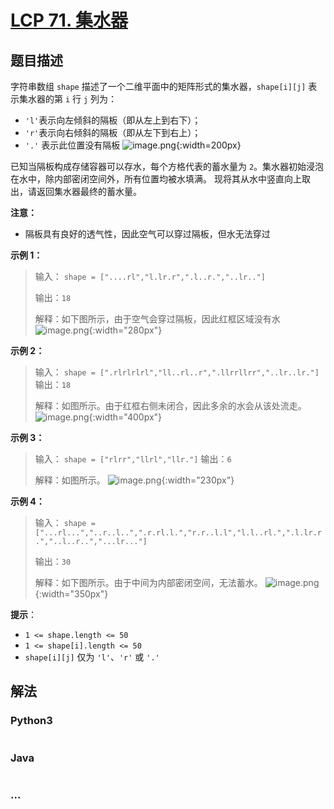 # [LCP 71. 集水器](https://leetcode.cn/problems/kskhHQ)



## 题目描述

<!-- 这里写题目描述 -->

字符串数组 `shape` 描述了一个二维平面中的矩阵形式的集水器，`shape[i][j]` 表示集水器的第 `i` 行 `j` 列为：
- `'l'`表示向左倾斜的隔板（即从左上到右下）；
- `'r'`表示向右倾斜的隔板（即从左下到右上）；
- `'.'` 表示此位置没有隔板
![image.png](https://pic.leetcode-cn.com/1664424667-wMnPja-image.png){:width=200px}

已知当隔板构成存储容器可以存水，每个方格代表的蓄水量为 `2`。集水器初始浸泡在水中，除内部密闭空间外，所有位置均被水填满。
现将其从水中竖直向上取出，请返回集水器最终的蓄水量。

**注意：**
- 隔板具有良好的透气性，因此空气可以穿过隔板，但水无法穿过

**示例 1：**
> 输入：
> `shape = ["....rl","l.lr.r",".l..r.","..lr.."]`
>
> 输出：`18`
>
> 解释：如下图所示，由于空气会穿过隔板，因此红框区域没有水
![image.png](https://pic.leetcode-cn.com/1664436239-eyYxeP-image.png){:width="280px"}


**示例 2：**
> 输入：
> `shape = [".rlrlrlrl","ll..rl..r",".llrrllrr","..lr..lr."]`
> 输出：`18`
>
> 解释：如图所示。由于红框右侧未闭合，因此多余的水会从该处流走。
![image.png](https://pic.leetcode-cn.com/1664436082-SibVMv-image.png){:width="400px"}


**示例 3：**
> 输入：
> `shape = ["rlrr","llrl","llr."]`
> 输出：`6`
>
> 解释：如图所示。
![image.png](https://pic.leetcode-cn.com/1664424855-dwpUHO-image.png){:width="230px"}




**示例 4：**
> 输入：
> `shape = ["...rl...","..r..l..",".r.rl.l.","r.r..l.l","l.l..rl.",".l.lr.r.","..l..r..","...lr..."]`
>
> 输出：`30`
>
> 解释：如下图所示。由于中间为内部密闭空间，无法蓄水。
![image.png](https://pic.leetcode-cn.com/1664424894-mClEXh-image.png){:width="350px"}


**提示**：
- `1 <= shape.length <= 50`
- `1 <= shape[i].length <= 50`
- `shape[i][j]` 仅为 `'l'`、`'r'` 或 `'.'`


## 解法

<!-- 这里可写通用的实现逻辑 -->

<!-- tabs:start -->

### **Python3**

<!-- 这里可写当前语言的特殊实现逻辑 -->

```python

```

### **Java**

<!-- 这里可写当前语言的特殊实现逻辑 -->

```java

```

### **...**

```

```

<!-- tabs:end -->
